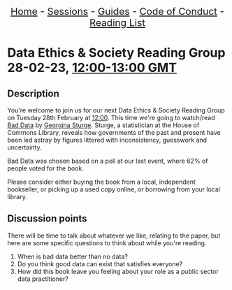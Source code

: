 <center>
<p align="center" style="font-size:22px">
<a href="https://data-ethics-and-society.github.io/data-ethics-and-society-reading-group">Home</a> 
- <a href="https://data-ethics-and-society.github.io/data-ethics-and-society-reading-group/SESSIONS.html">Sessions</a> 
- <a href="https://data-ethics-and-society.github.io/data-ethics-and-society-reading-group/Guides/guides.html">Guides</a> 
- <a href="https://data-ethics-and-society.github.io/data-ethics-and-society-reading-group/code-of-conduct.html">Code of Conduct</a> 
- <a href="https://data-ethics-and-society.github.io/data-ethics-and-society-reading-group/READING-LIST.html">Reading List</a>
</p>
</center>

# Data Ethics & Society Reading Group 28-02-23, [12:00-13:00 GMT](https://www.timeanddate.com/worldclock/fixedtime.html?msg=Bad+Data&iso=20230228T12&p1=136&ah=1)

## Description

You're welcome to join us for our next Data Ethics & Society Reading Group on Tuesday 28th February at [12:00](https://www.timeanddate.com/worldclock/fixedtime.html?msg=Bad+Data&iso=20230228T12&p1=136&ah=1). This time we're going to watch/read [Bad Data](https://www.eventbrite.com/e/bad-data-data-ethics-and-society-reading-group-tickets-514972074337) by [Georgina Sturge](https://twitter.com/grsturge). Sturge, a statistician at the House of Commons Library,  reveals how governments of the past and present have been led astray by figures littered with inconsistency, guesswork and uncertainty.

Bad Data was chosen based on a poll at our last event, where 62% of people voted for the book.

Please consider either buying the book from a local, independent bookseller, or picking up a used copy online, or borrowing from your local library.

## Discussion points

There will be time to talk about whatever we like, relating to the paper, but here are some specific questions to think about while you're reading.

1. When is bad data better than no data?
2. Do you think good data can exist that satisfies everyone?
3. How did this book leave you feeling about your role as a public sector data practitioner?

<!--

## Meeting notes

### Who came
Number of people: 46

-->
